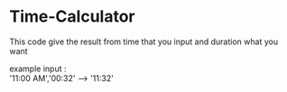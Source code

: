 # Time-Calculator

<p>This code give the result from time that you input and duration what you want</p>
<p>example input : </br>'11:00 AM','00:32' --> '11:32' </p>
